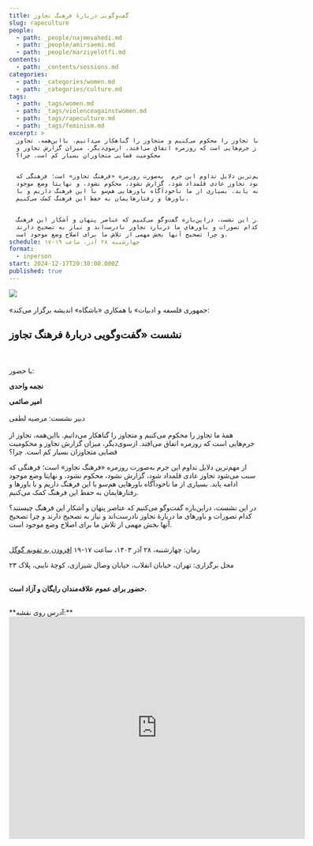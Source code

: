 ```yaml
---
title: گفت‌وگویی دربارهٔ فرهنگ تجاوز
slug: rapeculture
people:
  - path: _people/najmevahedi.md
  - path: _people/amirsaemi.md
  - path: _people/marziyelotfi.md
contents:
  - path: _contents/sessions.md
categories:
  - path: _categories/women.md
  - path: _categories/culture.md
tags:
  - path: _tags/women.md
  - path: _tags/violenceagainstwomen.md
  - path: _tags/rapeculture.md
  - path: _tags/feminism.md
excerpt: >
  همۀ ما تجاوز را محکوم می‌کنیم و متجاوز را گناهکار می‌دانیم. با‌این‌همه، تجاوز
  از جرم‌هایی است که روزمره اتفاق می‌افتد. از‌سوی‌دیگر، میزان گزارش تجاوز و
  محکومیت قضایی متجاوزان بسیار کم است. چرا؟ 


  از مهم‌ترین دلایل تداوم این جرم  به‌صورت روزمره «فرهنگ تجاوز» است؛ فرهنگی که
  سبب می‌شود تجاوز‌ عادی قلمداد شود، گزارش نشود، محکوم نشود، و نهایتا وضع موجود
  ادامه یابد. بسیاری از ما ناخودآگاه باورهایی هم‌سو با این فرهنگ داریم و با
  باورها و رفتارهایمان به حفظ این فرهنگ کمک می‌کنیم. 


  در این نشست، دراین‌باره گفت‌وگو می‌کنیم که عناصر پنهان و آشکار این فرهنگ
  چیستند؟ کدام تصورات و باورهای ما دربارۀ تجاوز نادرست‌اند و نیاز به تصحیح دارند
  و چرا تصحیح آنها بخش مهمی از تلاش ما برای اصلاح وضع موجود است.
schedule: چهار‌شنبه ۲۸ آذر، ساعت ۱۹-۱۷
format:
  - inperson
start: 2024-12-17T20:30:00.000Z
published: true
---
```



![](https://assets.tina.io/b6b0cb5c-4b1b-43f4-9bea-8d6867c09320/رویدادها/poster-2.jpg)
<br><br>
«جمهوری فلسفه و ادبیات» با همکاری «باشگاه» اندیشه برگزار می‌کند:

## نشست «گفت‌وگویی دربارهٔ فرهنگ تجاوز
<br><br>
با حضور:

**نجمه واحدی**

**امیر صائمی**
<br><br>
دبیر نشست: مرضیه لطفی
<br><br>
همۀ ما تجاوز را محکوم می‌کنیم و متجاوز را گناهکار می‌دانیم. با‌این‌همه، تجاوز از جرم‌هایی است که روزمره اتفاق می‌افتد. از‌سوی‌دیگر، میزان گزارش تجاوز و محکومیت قضایی متجاوزان بسیار کم است. چرا؟ 

از مهم‌ترین دلایل تداوم این جرم  به‌صورت روزمره «فرهنگ تجاوز» است؛ فرهنگی که سبب می‌شود تجاوز‌ عادی قلمداد شود، گزارش نشود، محکوم نشود، و نهایتا وضع موجود ادامه یابد. بسیاری از ما ناخودآگاه باورهایی هم‌سو با این فرهنگ داریم و با باورها و رفتارهایمان به حفظ این فرهنگ کمک می‌کنیم. 

در این نشست، دراین‌باره گفت‌وگو می‌کنیم که عناصر پنهان و آشکار این فرهنگ چیستند؟ کدام تصورات و باورهای ما دربارۀ تجاوز نادرست‌اند و نیاز به تصحیح دارند و چرا تصحیح آنها بخش مهمی از تلاش ما برای اصلاح وضع موجود است.
<br><br><br>
زمان: چهارشنبه، ۲۸ آذر ۱۴۰۳، ساعت ۱۷-۱۹ <a target="_blank" href="https://calendar.google.com/calendar/event?action=TEMPLATE&amp;tmeid=Nzl1NGVmNmJ1ZTY1ZzFwOGZtdHIwZzhldjggam9taG91cmlmYWxzYWZlQG0&amp;tmsrc=jomhourifalsafe%40gmail.com">افزودن به تقویم گوگل</a>

محل برگزاری: تهران، خیابان انقلاب، خیابان وصال شیرازی، کوچهٔ نایبی، پلاک ۲۳
<br><br>

**حضور برای عموم علاقه‌مندان رایگان و آزاد است.**

<br>
**آدرس روی نقشه:**

<iframe src="https://www.google.com/maps/embed?pb=!1m17!1m12!1m3!1d3239.9701159679107!2d51.400496999999994!3d35.702352999999995!2m3!1f0!2f0!3f0!3m2!1i1024!2i768!4f13.1!3m2!1m1!2zMzXCsDQyJzA4LjUiTiA1McKwMjQnMDEuOCJF!5e0!3m2!1sen!2s!4v1727792460938!5m2!1sen!2s" width="600" height="450" style="border:0;" allowfullscreen="" loading="lazy" referrerpolicy="no-referrer-when-downgrade"></iframe>


